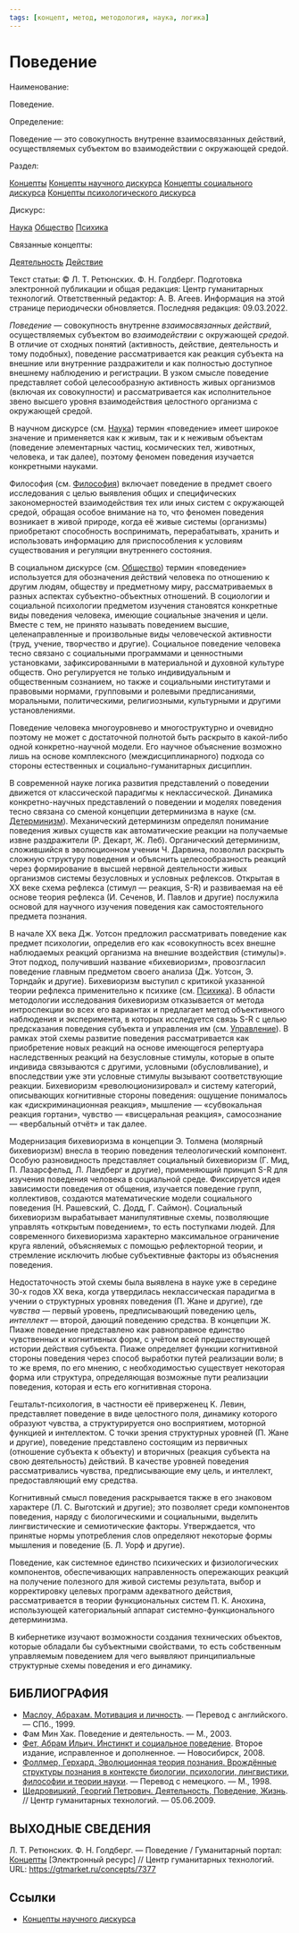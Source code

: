 ```yaml
---
tags: [концепт, метод, методология, наука, логика]
---
```

# Поведение

Наименование:

Поведение.

Определение:

Поведение — это совокупность внутренне взаимосвязанных действий, осуществляемых субъектом во взаимодействии с окружающей средой.

Раздел:

[Концепты](https://gtmarket.ru/concepts/)  [Концепты научного дискурса](https://gtmarket.ru/concepts/scientific-concepts) [Концепты социального дискурса](https://gtmarket.ru/concepts/social-concepts) [Концепты психологического дискурса](https://gtmarket.ru/concepts/psychological-concepts)

Дискурс:

[Наука](https://gtmarket.ru/concepts/6860) [Общество](https://gtmarket.ru/concepts/6866) [Психика](https://gtmarket.ru/concepts/7131)

Связанные концепты:

[Деятельность](https://gtmarket.ru/concepts/7082) [Действие](https://gtmarket.ru/concepts/7347)

Текст статьи: © Л. Т. Ретюнских. Ф. Н. Голдберг. Подготовка электронной публикации и общая редакция: Центр гуманитарных технологий. Ответственный редактор: А. В. Агеев. Информация на этой странице периодически обновляется. Последняя редакция: 09.03.2022.

_Поведение_ — совокупность внутренне _взаимосвязанных действий_, осуществляемых субъектом во _взаимодействии_ с окружающей _средой_. В отличие от сходных понятий (активность, действие, деятельность и тому подобных), поведение рассматривается как реакция субъекта на внешние или внутренние раздражители и как полностью доступное внешнему наблюдению и регистрации. В узком смысле поведение представляет собой целесообразную активность живых организмов (включая их совокупности) и рассматривается как исполнительное звено высшего уровня взаимодействия целостного организма с окружающей средой.

В научном дискурсе (см. [Наука](https://gtmarket.ru/concepts/6860)) термин «поведение» имеет широкое значение и применяется как к живым, так и к неживым объектам (поведение элементарных частиц, космических тел, животных, человека, и так далее), поэтому феномен поведения изучается конкретными науками.

Философия (см. [Философия](https://gtmarket.ru/concepts/6862)) включает поведение в предмет своего исследования с целью выявления общих и специфических закономерностей взаимодействия тех или иных систем с окружающей средой, обращая особое внимание на то, что феномен поведения возникает в живой природе, когда её живые системы (организмы) приобретают способность воспринимать, перерабатывать, хранить и использовать информацию для приспособления к условиям существования и регуляции внутреннего состояния.

В социальном дискурсе (см. [Общество](https://gtmarket.ru/concepts/6866)) термин «поведение» используется для обозначения действий человека по отношению к другим людям, обществу и предметному миру, рассматриваемых в разных аспектах субъектно-объектных отношений. В социологии и социальной психологии предметом изучения становятся конкретные виды поведения человека, имеющие социальные значения и цели. Вместе с тем, не принято называть поведением высшие, целенаправленные и произвольные виды человеческой активности (труд, учение, творчество и другие). Социальное поведение человека тесно связано с социальными программами и ценностными установками, зафиксированными в материальной и духовной культуре обществ. Оно регулируется не только индивидуальным и общественным сознанием, но также и социальными институтами и правовыми нормами, групповыми и ролевыми предписаниями, моральными, политическими, религиозными, культурными и другими установлениями.

Поведение человека многоуровнево и многоструктурно и очевидно поэтому не может с достаточной полнотой быть раскрыто в какой-либо одной конкретно-научной модели. Его научное объяснение возможно лишь на основе комплексного (междисциплинарного) подхода со стороны естественных и социально-гуманитарных дисциплин.

В современной науке логика развития представлений о поведении движется от классической парадигмы к неклассической. Динамика конкретно-научных представлений о поведении и моделях поведения тесно связана со сменой концепции детерминизма в науке (см. [Детерминизм](https://gtmarket.ru/concepts/7319)). Механический детерминизм определял понимание поведения живых существ как автоматические реакции на получаемые извне раздражители (Р. Декарт, Ж. Леб). Органический детерминизм, сложившийся в эволюционном учении Ч. Дарвина, позволил раскрыть сложную структуру поведения и объяснить целесообразность реакций через формирование в высшей нервной деятельности живых организмов системы безусловных и условных рефлексов. Открытая в XX веке схема рефлекса (стимул — реакция, S-R) и развиваемая на её основе теория рефлекса (И. Сеченов, И. Павлов и другие) послужила основой для научного изучения поведения как самостоятельного предмета познания.

В начале XX века Дж. Уотсон предложил рассматривать поведение как предмет психологии, определив его как «совокупность всех внешне наблюдаемых реакций организма на внешние воздействия (стимулы)». Этот подход, получивший название «бихевиоризм», провозгласил поведение главным предметом своего анализа (Дж. Уотсон, Э. Торндайк и другие). Бихевиоризм выступил с критикой указанной теории рефлекса применительно к психике (см. [Психика](https://gtmarket.ru/concepts/7131)). В области методологии исследования бихевиоризм отказывается от метода интроспекции во всех его вариантах и предлагает метод объективного наблюдения и эксперимента, в которых исследуется связь S-R с целью предсказания поведения субъекта и управления им (см. [Управление](https://gtmarket.ru/concepts/6867)). В рамках этой схемы развитие поведения рассматривается как приобретение новых реакций на основе имеющегося репертуара наследственных реакций на безусловные стимулы, которые в опыте индивида связываются с другими, условными (обусловливание), и впоследствии уже эти условные стимулы вызывают соответствующие реакции. Бихевиоризм «революционизировал» и систему категорий, описывающих когнитивные стороны поведения: ощущение понималось как «дискриминационная реакция», мышление — «субвокальная реакция гортани», чувство — «висцеральная реакция», самосознание — «вербальный отчёт» и так далее.

Модернизация бихевиоризма в концепции Э. Толмена (молярный бихевиоризм) внесла в теорию поведения телеологический компонент. Особую разновидность представляет социальный бихевиоризм (Г. Мид, П. Лазарсфельд, Л. Ландберг и другие), применяющий принцип S-R для изучения поведения человека в социальной среде. Фиксируется идея зависимости поведения от общения, изучается поведение групп, коллективов, создаются математические модели социального поведения (Н. Рашевский, С. Додд, Г. Саймон). Социальный бихевиоризм вырабатывает манипулятивные схемы, позволяющие управлять «открытым поведением», то есть поступками людей. Для современного бихевиоризма характерно максимальное ограничение круга явлений, объясняемых с помощью рефлекторной теории, и стремление исключить любые субъективные факторы из объяснения поведения.

Недостаточность этой схемы была выявлена в науке уже в середине 30-х годов XX века, когда утвердилась неклассическая парадигма в учении о структурных уровнях поведения (П. Жане и другие), где _чувства_ — первый уровень, предписывающий поведению цель, _интеллект_ — второй, дающий поведению средства. В концепции Ж. Пиаже поведение представлено как равноправное единство чувственных и когнитивных форм, с учётом всей предшествующей истории действия субъекта. Пиаже определяет функции когнитивной стороны поведения через способ выработки путей реализации воли; в то же время, по его мнению, с необходимостью существует некоторая форма или структура, определяющая возможные пути реализации поведения, которая и есть его когнитивная сторона.

Гештальт-психология, в частности её приверженец К. Левин, представляет поведение в виде целостного поля, динамику которого образуют чувства, а структурируется оно восприятием, моторной функцией и интеллектом. С точки зрения структурных уровней (П. Жане и другие), поведение представлено состоящим из первичных (отношение субъекта к объекту) и вторичных (реакция субъекта на свою деятельность) действий. В качестве уровней поведения рассматривались чувства, предписывающие ему цель, и интеллект, предоставляющий ему средства.

Когнитивный смысл поведения раскрывается также в его знаковом характере (Л. С. Выготский и другие); это позволяет среди компонентов поведения, наряду с биологическими и социальными, выделить лингвистические и семиотические факторы. Утверждается, что принятые нормы употребления слов определяют некоторые формы мышления и поведение (Б. Л. Уорф и другие).

Поведение, как системное единство психических и физиологических компонентов, обеспечивающих направленность опережающих реакций на получение полезного для живой системы результата, выбор и корректировку целевых программ адекватного действия, рассматривается в теории функциональных систем П. К. Анохина, использующей категориальный аппарат системно-функционального детерминизма.

В кибернетике изучают возможности создания технических объектов, которые обладали бы субъектными свойствами, то есть собственным управляемым поведением для чего выявляют принципиальные структурные схемы поведения и его динамику.

## БИБЛИОГРАФИЯ

- [Маслоу, Абрахам. Мотивация и личность](https://gtmarket.ru/library/basis/4180). — Перевод с английского. — СПб., 1999.
- Фам Мин Хак. Поведение и деятельность. — М., 2003.
- [Фет, Абрам Ильич. Инстинкт и социальное поведение](https://gtmarket.ru/library/basis/6751). Второе издание, исправленное и дополненное. — Новосибирск, 2008.
- [Фоллмер, Герхард. Эволюционная теория познания. Врождённые структуры познания в контексте биологии, психологии, лингвистики, философии и теории науки](https://gtmarket.ru/library/basis/4660). — Перевод с немецкого. — М., 1998.
- [Щедровицкий, Георгий Петрович. Деятельность, Поведение, Жизнь](https://gtmarket.ru/library/articles/5385). // Центр гуманитарных технологий. — 05.06.2009.

## ВЫХОДНЫЕ СВЕДЕНИЯ

Л. Т. Ретюнских. Ф. Н. Голдберг. — Поведение / Гуманитарный портал: [Концепты](https://gtmarket.ru/concepts/) [Электронный ресурс] // Центр гуманитарных технологий. URL: <https://gtmarket.ru/concepts/7377>

## Ссылки

- [Концепты научного дискурса](Концепты%20научного%20дискурса.md)
